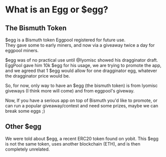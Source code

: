 # What is an Egg or $egg?

## The Bismuth Token

$egg is a Bismuth token Eggpool registered for future use.   
They gave some to early miners, and now via a giveaway twice a day for eggpool miners.  

$egg was of no practical use until @Iyomisc showed his dragginator draft.  
EggPool gave him 10k $egg for his usage, we are trying to promote the app, and we agreed that 1 $egg would allow for one dragginator egg, whatever the dragginator price would be.

So, for now, only way to have an $egg (the bismuth token) is from Iyomisc giveways (I think more will come) and from eggpool's giveway.

Now, If you have a serious app on top of Bismuth you'd like to promote, or can run a popular giveaway/contest and need some prizes, maybe we can break some eggs ;)

## Other $egg

We were told about $egg, a recent ERC20 token found on yobit.
This $egg is not the same token, uses another blockchain (ETH), and is then completely unrelated.
